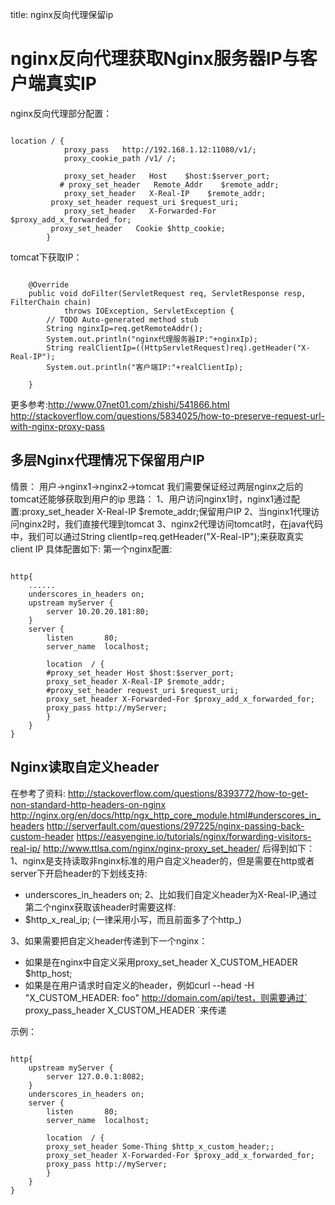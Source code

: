 title: nginx反向代理保留ip 

#  nginx反向代理获取Nginx服务器IP与客户端真实IP 
nginx反向代理部分配置：
```

location / {
            proxy_pass   http://192.168.1.12:11080/v1/;
            proxy_cookie_path /v1/ /;
    
            proxy_set_header   Host    $host:$server_port;
           # proxy_set_header   Remote_Addr    $remote_addr;
            proxy_set_header   X-Real-IP    $remote_addr;
		 proxy_set_header request_uri $request_uri;
            proxy_set_header   X-Forwarded-For    $proxy_add_x_forwarded_for;
  		 proxy_set_header   Cookie $http_cookie;
        }

```
tomcat下获取IP：
```

	@Override
	public void doFilter(ServletRequest req, ServletResponse resp, FilterChain chain)
			throws IOException, ServletException {
		// TODO Auto-generated method stub
		String nginxIp=req.getRemoteAddr();
		System.out.println("nginx代理服务器IP:"+nginxIp);
		String realClientIp=((HttpServletRequest)req).getHeader("X-Real-IP");
		System.out.println("客户端IP:"+realClientIp);
		
	}

```

更多参考:http://www.07net01.com/zhishi/541866.html
http://stackoverflow.com/questions/5834025/how-to-preserve-request-url-with-nginx-proxy-pass


##  多层Nginx代理情况下保留用户IP 
情景：
用户->nginx1->nginx2->tomcat
我们需要保证经过两层nginx之后的tomcat还能够获取到用户的ip
思路：
1、用户访问nginx1时，nginx1通过配置:proxy_set_header X-Real-IP $remote_addr;保留用户IP
2、当nginx1代理访问nginx2时，我们直接代理到tomcat
3、nginx2代理访问tomcat时，在java代码中，我们可以通过String clientIp=req.getHeader("X-Real-IP");来获取真实client IP
具体配置如下:
第一个nginx配置:
```

http{
    ......
    underscores_in_headers on;
    upstream myServer {   
        server 10.20.20.181:80;
    }	
    server {
        listen       80;
        server_name  localhost;

        location  / {
	    #proxy_set_header Host $host:$server_port;
	    proxy_set_header X-Real-IP $remote_addr;
	    #proxy_set_header request_uri $request_uri;
	    proxy_set_header X-Forwarded-For $proxy_add_x_forwarded_for;
	    proxy_pass http://myServer;
        }
    }
}

```
##  Nginx读取自定义header 
在参考了资料:
http://stackoverflow.com/questions/8393772/how-to-get-non-standard-http-headers-on-nginx
http://nginx.org/en/docs/http/ngx_http_core_module.html#underscores_in_headers
http://serverfault.com/questions/297225/nginx-passing-back-custom-header
https://easyengine.io/tutorials/nginx/forwarding-visitors-real-ip/
http://www.ttlsa.com/nginx/nginx-proxy_set_header/
后得到如下：
1、nginx是支持读取非nginx标准的用户自定义header的，但是需要在http或者server下开启header的下划线支持:
  * underscores_in_headers on;
2、比如我们自定义header为X-Real-IP,通过第二个nginx获取该header时需要这样:
  * $http_x_real_ip; (一律采用小写，而且前面多了个http_)

3、如果需要把自定义header传递到下一个nginx：
  * 如果是在nginx中自定义采用proxy_set_header X_CUSTOM_HEADER $http_host;
  * 如果是在用户请求时自定义的header，例如curl --head -H "X_CUSTOM_HEADER: foo" http://domain.com/api/test，则需要通过` proxy_pass_header X_CUSTOM_HEADER `来传递


示例：
```

http{
    upstream myServer {   
        server 127.0.0.1:8082;
    }
    underscores_in_headers on;
    server {
        listen       80;
        server_name  localhost;

        location  / {
  	    proxy_set_header Some-Thing $http_x_custom_header;;
  	    proxy_set_header X-Forwarded-For $proxy_add_x_forwarded_for;
  	    proxy_pass http://myServer;
        }
    } 
}

```